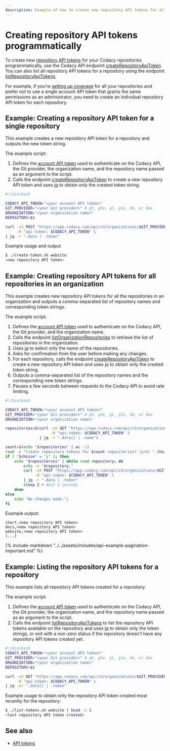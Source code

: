 ```yaml
---
description: Example of how to create new repository API tokens for all repositories in an organization using the Codacy API endpoint createRepositoryApiToken.
---
```



# Creating repository API tokens programmatically

To create new [repository API tokens](../api-tokens.md) for your Codacy repositories programmatically, use the Codacy API endpoint [createRepositoryApiToken](https://app.codacy.com/api/api-docs#createrepositoryapitoken). You can also list all repository API tokens for a repository using the endpoint [listRepositoryApiTokens](https://api.codacy.com/api/api-docs#listrepositoryapitokens).

For example, if you're [setting up coverage](../../coverage-reporter/index.md) for all your repositories and prefer not to use a single account API token that grants the same permissions as an administrator, you need to create an individual repository API token for each repository.

## Example: Creating a repository API token for a single repository

This example creates a new repository API token for a repository and outputs the new token string.

The example script:

1.  Defines the [account API token](../api-tokens.md#account-api-tokens) used to authenticate on the Codacy API, the Git provider, the organization name, and the repository name passed as an argument to the script.
1.  Calls the endpoint [createRepositoryApiToken](https://app.codacy.com/api/api-docs#createrepositoryapitoken) to create a new repository API token and uses [jq](https://github.com/stedolan/jq) to obtain only the created token string.

```bash
#!/bin/bash

CODACY_API_TOKEN="<your account API token>"
GIT_PROVIDER="<your Git provider>" # gh, ghe, gl, gle, bb, or bbe
ORGANIZATION="<your organization name>"
REPOSITORY=$1

curl -sX POST "https://app.codacy.com/api/v3/organizations/$GIT_PROVIDER/$ORGANIZATION/repositories/$REPOSITORY/tokens" \
     -H "api-token: $CODACY_API_TOKEN" \
| jq -r ".data | .token"
```

Example usage and output

```bash
$ ./create-token.sh website
<new repository API token>
```

## Example: Creating repository API tokens for all repositories in an organization

This example creates new repository API tokens for all the repositories in an organization and outputs a comma-separated list of repository names and corresponding token strings.

The example script:

1.  Defines the [account API token](../api-tokens.md#account-api-tokens) used to authenticate on the Codacy API, the Git provider, and the organization name.
1.  Calls the endpoint [listOrganizationRepositories](https://api.codacy.com/api/api-docs#listorganizationrepositories) to retrieve the list of repositories in the organization.
1.  Uses [jq](https://github.com/stedolan/jq) to select only the name of the repositories.
1.  Asks for confirmation from the user before making any changes.
1.  For each repository, calls the endpoint [createRepositoryApiToken](https://app.codacy.com/api/api-docs#createrepositoryapitoken) to create a new repository API token and uses jq to obtain only the created token string.
1.  Outputs a comma-separated list of the repository names and the corresponding new token strings.
1.  Pauses a few seconds between requests to the Codacy API to avoid rate limiting.

```bash
#!/bin/bash

CODACY_API_TOKEN="<your account API token>"
GIT_PROVIDER="<your Git provider>" # gh, ghe, gl, gle, bb, or bbe
ORGANIZATION="<your organization name>"

repositories=$(curl -sX GET "https://app.codacy.com/api/v3/organizations/$GIT_PROVIDER/$ORGANIZATION/repositories" \
                    -H "api-token: $CODACY_API_TOKEN" \
               | jq -r ".data[] | .name")

count=$(echo "$repositories" | wc -l)
read -p "Create repository tokens for $count repositories? (y/n) " choice
if [ "$choice" = "y" ]; then
    echo "$repositories" | while read repository; do
        echo -n "$repository,"
        curl -sX POST "https://app.codacy.com/api/v3/organizations/$GIT_PROVIDER/$ORGANIZATION/repositories/$repository/tokens" \
             -H "api-token: $CODACY_API_TOKEN" \
        | jq -r ".data | .token"
        sleep 2 # Wait 2 seconds
    done
else
    echo "No changes made.";
fi
```

Example output:

```text
chart,<new repository API token>
docs,<new repository API token>
website,<new repository API token>
[...]
```

{% include-markdown "../../assets/includes/api-example-pagination-important.md" %}

## Example: Listing the repository API tokens for a repository

This example lists all repository API tokens created for a repository.

The example script:

1.  Defines the [account API token](../api-tokens.md#account-api-tokens) used to authenticate on the Codacy API, the Git provider, the organization name, and the repository name passed as an argument to the script.
1.  Calls the endpoint [listRepositoryApiTokens](https://api.codacy.com/api/api-docs#listrepositoryapitokens) to list the repository API tokens available on the repository and uses [jq](https://github.com/stedolan/jq) to obtain only the token strings, or exit with a non-zero status if the repository doesn't have any repository API tokens created yet.

```bash
#!/bin/bash
CODACY_API_TOKEN="<your account API token>"
GIT_PROVIDER="<your Git provider>" # gh, ghe, gl, gle, bb, or bbe
ORGANIZATION="<your organization name>"
REPOSITORY=$1

curl -sX GET "https://app.codacy.com/api/v3/organizations/$GIT_PROVIDER/$ORGANIZATION/repositories/$REPOSITORY/tokens" \
     -H "api-token: $CODACY_API_TOKEN" \
| jq -er ".data[] | .token"
```

Example usage to obtain only the repository API token created most recently for the repository:

```bash
$ ./list-tokens.sh website | head -n 1
<last repository API token created>
```

## See also

-   [API tokens](../api-tokens.md)
